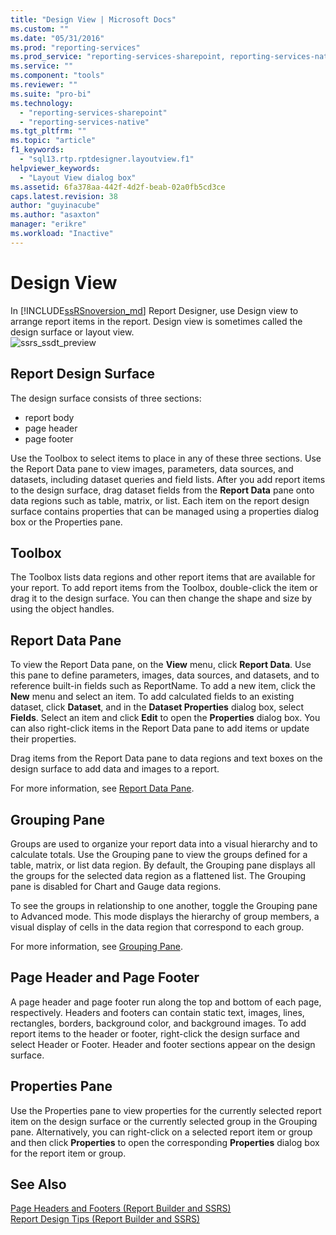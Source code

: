 ```yaml
---
title: "Design View | Microsoft Docs"
ms.custom: ""
ms.date: "05/31/2016"
ms.prod: "reporting-services"
ms.prod_service: "reporting-services-sharepoint, reporting-services-native"
ms.service: ""
ms.component: "tools"
ms.reviewer: ""
ms.suite: "pro-bi"
ms.technology: 
  - "reporting-services-sharepoint"
  - "reporting-services-native"
ms.tgt_pltfrm: ""
ms.topic: "article"
f1_keywords: 
  - "sql13.rtp.rptdesigner.layoutview.f1"
helpviewer_keywords: 
  - "Layout View dialog box"
ms.assetid: 6fa378aa-442f-4d2f-beab-02a0fb5cd3ce
caps.latest.revision: 38
author: "guyinacube"
ms.author: "asaxton"
manager: "erikre"
ms.workload: "Inactive"
---
```

# Design View
In [!INCLUDE[ssRSnoversion_md](../../includes/ssrsnoversion-md.md)] Report Designer, use Design view to arrange report items in the report. Design view is sometimes called the design surface or layout view.  
  ![ssrs_ssdt_preview](../../reporting-services/media/ssrs-ssdt-preview.png)
## Report Design Surface  
The design surface consists of three sections: 
+ report body
+ page header
+ page footer 

Use the Toolbox to select items to place in any of these three sections. Use the Report Data pane to view images, parameters, data sources, and datasets, including dataset queries and field lists. After you add report items to the design surface, drag dataset fields from the **Report Data** pane onto data regions such as table, matrix, or list. Each item on the report design surface contains properties that can be managed using a properties dialog box or the Properties pane.  
  
## Toolbox  
 The Toolbox lists data regions and other report items that are available for your report. To add report items from the Toolbox, double-click the item or drag it to the design surface. You can then change the shape and size by using the object handles.  
  
## Report Data Pane  
 To view the Report Data pane, on the **View** menu, click **Report Data**. Use this pane to define parameters, images, data sources, and datasets, and to reference built-in fields such as ReportName. To add a new item, click the **New** menu and select an item. To add calculated fields to an existing dataset, click **Dataset**, and in the **Dataset Properties** dialog box, select **Fields**. Select an item and click **Edit** to open the **Properties** dialog box. You can also right-click items in the Report Data pane to add items or update their properties.  
  
 Drag items from the Report Data pane to data regions and text boxes on the design surface to add data and images to a report.  
  
 For more information, see [Report Data Pane](../../reporting-services/report-data/report-data-pane.md).  
  
## Grouping Pane  
 Groups are used to organize your report data into a visual hierarchy and to calculate totals. Use the Grouping pane to view the groups defined for a table, matrix, or list data region. By default, the Grouping pane displays all the groups for the selected data region as a flattened list. The Grouping pane is disabled for Chart and Gauge data regions.  
  
 To see the groups in relationship to one another, toggle the Grouping pane to Advanced mode. This mode displays the hierarchy of group members, a visual display of cells in the data region that correspond to each group.  
  
 For more information, see [Grouping Pane](../../reporting-services/tools/grouping-pane.md).  
  
## Page Header and Page Footer  
 A page header and page footer run along the top and bottom of each page, respectively. Headers and footers can contain static text, images, lines, rectangles, borders, background color, and background images. To add report items to the header or footer, right-click the design surface and select Header or Footer. Header and footer sections appear on the design surface.  
  
## Properties Pane  
 Use the Properties pane to view properties for the currently selected report item on the design surface or the currently selected group in the Grouping pane. Alternatively, you can right-click on a selected report item or group and then click **Properties** to open the corresponding **Properties** dialog box for the report item or group.  
  
## See Also  
 [Page Headers and Footers &#40;Report Builder and SSRS&#41;](../../reporting-services/report-design/page-headers-and-footers-report-builder-and-ssrs.md)   
 [Report Design Tips &#40;Report Builder and SSRS&#41;](../../reporting-services/report-design/report-design-tips-report-builder-and-ssrs.md)  
  
  
